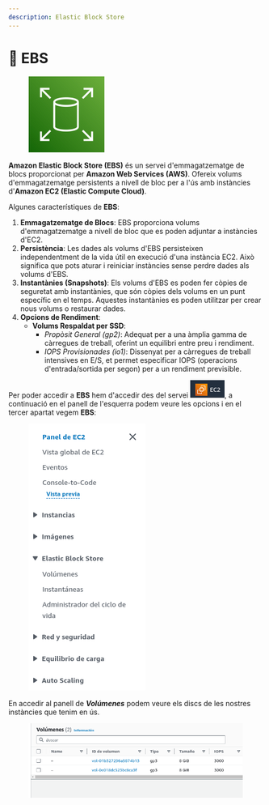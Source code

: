 ```yaml
---
description: Elastic Block Store
---
```


# 📀 EBS

<figure><img src="../.gitbook/assets/image (8).png" alt="" width="150"><figcaption></figcaption></figure>

**Amazon Elastic Block Store (EBS)** és un servei d'emmagatzematge de blocs proporcionat per **Amazon Web Services (AWS)**. Ofereix volums d'emmagatzematge persistents a nivell de bloc per a l'ús amb instàncies d'**Amazon EC2 (Elastic Compute Cloud)**.

Algunes característiques de **EBS**: &#x20;

1. **Emmagatzematge de Blocs**: EBS proporciona volums d'emmagatzematge a nivell de bloc que es poden adjuntar a instàncies d'EC2.
2. **Persistència**: Les dades als volums d'EBS persisteixen independentment de la vida útil en execució d'una instància EC2. Això significa que pots aturar i reiniciar instàncies sense perdre dades als volums d'EBS.
3. **Instantànies (Snapshots)**: Els volums d'EBS es poden fer còpies de seguretat amb instantànies, que són còpies dels volums en un punt específic en el temps. Aquestes instantànies es poden utilitzar per crear nous volums o restaurar dades.
4. **Opcions de Rendiment**:
   * **Volums Respaldat per SSD**:
     * _Propòsit General (gp2)_: Adequat per a una àmplia gamma de càrregues de treball, oferint un equilibri entre preu i rendiment.
     * _IOPS Provisionades (io1)_: Dissenyat per a càrregues de treball intensives en E/S, et permet especificar IOPS (operacions d'entrada/sortida per segon) per a un rendiment previsible.

Per poder accedir a **EBS** hem d'accedir des del servei ![](<../.gitbook/assets/image (1) (1).png>), a continuació en el panell de l'esquerra podem veure les opcions i en el tercer apartat vegem **EBS**:

<figure><img src="../.gitbook/assets/image (3) (1).png" alt=""><figcaption></figcaption></figure>

En accedir al panell de _**Volúmenes**_ podem veure els discs de les nostres instàncies que tenim en ús.&#x20;

<figure><img src="../.gitbook/assets/image (4) (1).png" alt=""><figcaption></figcaption></figure>




